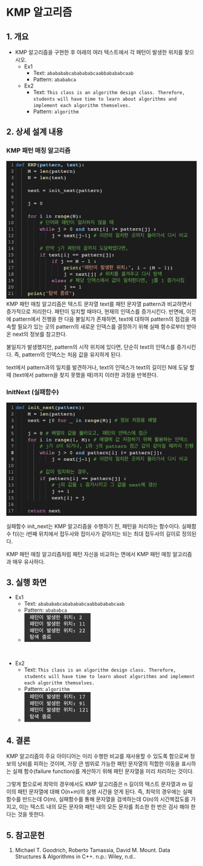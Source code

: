 # KMP 알고리즘

## 1. 개요

- KMP 알고리즘을 구현한 후 아래의 여러 텍스트에서 각 패턴이 발생한 위치를 찾으시오.
  - Ex1
    - Text: `ababababcababababcaabbabababcaab`
    - Pattern: `abababca`
  - Ex2
    - Text: `This class is an algorithm design class. Therefore, students will have time to learn about algorithms and implement each algorithm themselves.`
    - Pattern: `algorithm`

## 2. 상세 설계 내용

### KMP 패턴 매칭 알고리즘

![](img/KMP.png)
KMP 패턴 매칭 알고리즘은 텍스트 문자열 text를 패턴 문자열 pattern과 비교하면서 증가적으로 처리한다. 패턴이 일치할 때마다, 현재의 인덱스를 증가시킨다. 반면에, 이전에 pattern에서 진행을 한 다음 불일치가 존재하면, text에 대하여 pattern의 점검을 계속할 필요가 있는 곳의 pattern의 새로운 인덱스를 결정하기 위해 실패 함수로부터 받아온 next의 정보를 참고한다.

불일치가 발생했지만, pattern의 시작 위치에 있다면, 단순히 text의 인덱스를 증가시킨다. 즉, pattern의 인덱스는 처음 값을 유지하게 된다.

text에서 pattern과의 일치를 발견하거나, text의 인덱스가 text의 길이인 N에 도달 할 때 (text에서 pattern을 찾지 못했을 때)까지 이러한 과정을 반복한다.

### InitNext (실패함수)

![](img/init_next.png)

실패함수 init_next는 KMP 알고리즘을 수행하기 전, 패턴을 처리하는 함수이다. 실패함수 f(i)는 i번째 위치에서 접두사와 접미사가 같아지는 되는 최대 접두사의 길이로 정의된다.

KMP 패턴 매칭 알고리즘처럼 패턴 자신을 비교하는 면에서 KMP 패턴 매칭 알고리즘과 매우 유사하다.

## 3. 실행 화면

- Ex1
  - Text: `ababababcababababcaabbabababcaab`
  - Pattern: `abababca`
  - ![](img/result1.png)

<br>

- Ex2
  - Text: `This class is an algorithm design class. Therefore, students will have time to learn about algorithms and implement each algorithm themselves.`
  - Pattern: `algorithm`
  - ![](img/result2.png)

## 4. 결론

KMP 알고리즘의 주요 아이디어는 미리 수행한 비교를 재사용할 수 있도록 함으로써 정보의 낭비를 피하는 것이며, 가장 큰 범위로 가능한 패턴 문자열의 적합한 이동을 표시하는 실패 함수(failure function)를 계산하기 위해 패턴 문자열을 미리 처리하는 것이다.

그렇게 함으로써 최악의 경우에서도 KMP 알고리즘은 n 길이의 텍스트 문자열과 m 길이의 패턴 문자열에 대해 O(n+m)의 실행 시간을 얻게 된다. 즉, 최악의 경우에는 실패함수를 만드는데 O(m), 실패함수를 통해 문자열을 검색하는데 O(n)의 시간복잡도를 가지고, 이는 텍스트 내의 모든 문자와 패턴 내의 모든 문자를 최소한 한 번은 검사 해야 한다는 것을 뜻한다.

## 5. 참고문헌

1. Michael T. Goodrich, Roberto Tamassia, David M. Mount. Data Structures & Algorithms in C++. n.p.: Wiley, n.d..
